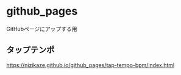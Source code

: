 # github_pages
GitHubページにアップする用

## タップテンポ
https://nizikaze.github.io/github_pages/tap-tempo-bpm/index.html
